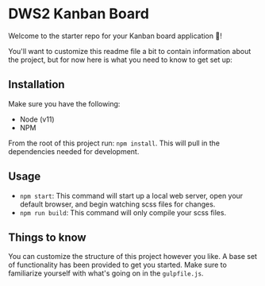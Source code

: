 # DWS2 Kanban Board

Welcome to the starter repo for your Kanban board application 🚀!

You'll want to customize this readme file a bit to contain information about the project, but for now here is what you need to know to get set up:

## Installation

Make sure you have the following:

- Node (v11)
- NPM

From the root of this project run: `npm install`. This will pull in the dependencies needed for development.

## Usage

- `npm start`: This command will start up a local web server, open your default browser, and begin watching scss files for changes.
- `npm run build`: This command will only compile your scss files.

## Things to know

You can customize the structure of this project however you like. A base set of functionality has been provided to get you started. Make sure to familiarize yourself with what's going on in the `gulpfile.js`.
